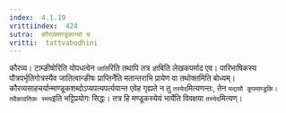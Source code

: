 ```yaml
---
index:  4.1.19
vrittiindex:  424
sutra:  कौरव्यमाण्डूकाभ्यां च
vritti:  tattvabodhini 
---
```


कौरव्य। टाम्ङीषोरिति योपधत्वेन `जाति`रिति तथापि तत्र `ङी`बिति लेखकपर्माद एव। पारिभाषिकस्य पौत्रपर्भृतिगोत्रस्यैव जातित्वान्ङीषः प्राप्तिर्नेति मतान्तराभि प्रायेण वा तथोक्तमिति बोध्यम्। कौरव्यसाहचर्यान्माण्डूकशब्दोऽप्यपत्यपर्त्ययान्त एवेह गृह्यते न तु `तस्येद`मित्यणन्तः, तेन `यद्यसौ कूपमाण्डूकि। तवैकावतिकः स्मय`इति भट्टिप्रयोगः सिद्धः। तत्र हि मण्डूकस्येयं भार्येति विवक्षया `तस्येद`मित्यण्।


